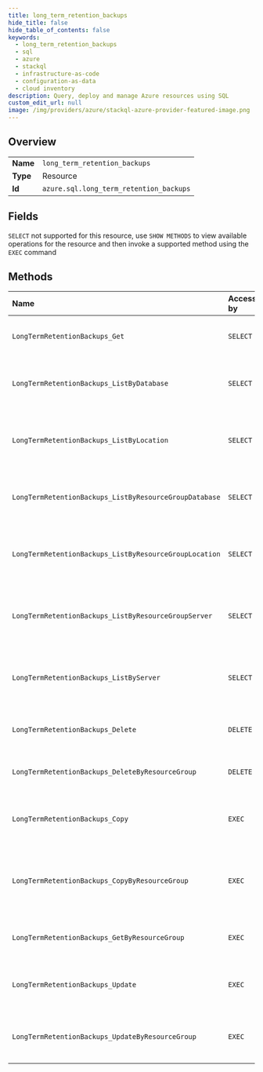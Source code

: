 ```yaml
---
title: long_term_retention_backups
hide_title: false
hide_table_of_contents: false
keywords:
  - long_term_retention_backups
  - sql
  - azure    
  - stackql
  - infrastructure-as-code
  - configuration-as-data
  - cloud inventory
description: Query, deploy and manage Azure resources using SQL
custom_edit_url: null
image: /img/providers/azure/stackql-azure-provider-featured-image.png
---
```

  
    

## Overview
<table><tbody>
<tr><td><b>Name</b></td><td><code>long_term_retention_backups</code></td></tr>
<tr><td><b>Type</b></td><td>Resource</td></tr>
<tr><td><b>Id</b></td><td><code>azure.sql.long_term_retention_backups</code></td></tr>
</tbody></table>

## Fields
`SELECT` not supported for this resource, use `SHOW METHODS` to view available operations for the resource and then invoke a supported method using the `EXEC` command  
## Methods
| Name | Accessible by | Required Params | Description |
|:-----|:--------------|:----------------|:------------|
| `LongTermRetentionBackups_Get` | `SELECT` | `backupName, locationName, longTermRetentionDatabaseName, longTermRetentionServerName, subscriptionId` | Gets a long term retention backup. |
| `LongTermRetentionBackups_ListByDatabase` | `SELECT` | `locationName, longTermRetentionDatabaseName, longTermRetentionServerName, subscriptionId` | Lists all long term retention backups for a database. |
| `LongTermRetentionBackups_ListByLocation` | `SELECT` | `locationName, subscriptionId` | Lists the long term retention backups for a given location. |
| `LongTermRetentionBackups_ListByResourceGroupDatabase` | `SELECT` | `locationName, longTermRetentionDatabaseName, longTermRetentionServerName, resourceGroupName, subscriptionId` | Lists all long term retention backups for a database. |
| `LongTermRetentionBackups_ListByResourceGroupLocation` | `SELECT` | `locationName, resourceGroupName, subscriptionId` | Lists the long term retention backups for a given location. |
| `LongTermRetentionBackups_ListByResourceGroupServer` | `SELECT` | `locationName, longTermRetentionServerName, resourceGroupName, subscriptionId` | Lists the long term retention backups for a given server. |
| `LongTermRetentionBackups_ListByServer` | `SELECT` | `locationName, longTermRetentionServerName, subscriptionId` | Lists the long term retention backups for a given server. |
| `LongTermRetentionBackups_Delete` | `DELETE` | `backupName, locationName, longTermRetentionDatabaseName, longTermRetentionServerName, subscriptionId` | Deletes a long term retention backup. |
| `LongTermRetentionBackups_DeleteByResourceGroup` | `DELETE` | `backupName, locationName, longTermRetentionDatabaseName, longTermRetentionServerName, resourceGroupName, subscriptionId` | Deletes a long term retention backup. |
| `LongTermRetentionBackups_Copy` | `EXEC` | `backupName, locationName, longTermRetentionDatabaseName, longTermRetentionServerName, subscriptionId` | Copy an existing long term retention backup. |
| `LongTermRetentionBackups_CopyByResourceGroup` | `EXEC` | `backupName, locationName, longTermRetentionDatabaseName, longTermRetentionServerName, resourceGroupName, subscriptionId` | Copy an existing long term retention backup to a different server. |
| `LongTermRetentionBackups_GetByResourceGroup` | `EXEC` | `backupName, locationName, longTermRetentionDatabaseName, longTermRetentionServerName, resourceGroupName, subscriptionId` | Gets a long term retention backup. |
| `LongTermRetentionBackups_Update` | `EXEC` | `backupName, locationName, longTermRetentionDatabaseName, longTermRetentionServerName, subscriptionId` | Updates an existing long term retention backup. |
| `LongTermRetentionBackups_UpdateByResourceGroup` | `EXEC` | `backupName, locationName, longTermRetentionDatabaseName, longTermRetentionServerName, resourceGroupName, subscriptionId` | Updates an existing long term retention backup. |
